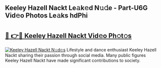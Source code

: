 ## Keeley Hazell Nackt Le𝚊k𝚎d N𝚞𝚍e - Part-U6G Vid𝚎o Photos Le𝚊ks hdPhi

# <h2><a href="http://fbah74b.evod.top/?m=Keeley+Hazell+Nackt">🔗 👉🔴 Keeley Hazell Nackt Vid𝚎o Ph𝚘t𝚘s</a></h2>

[![Keeley Hazell Nackt N𝚞d𝚎s](https://i.imgur.com/8V9OHl7.gif)](http://fbah74b.evod.top/?m=Keeley+Hazell+Nackt)
Lifestyle and dance enthusiast Keeley Hazell Nackt sharing their passion through social media. Many public figures Keeley Hazell Nackt have made significant contributions to society. 
